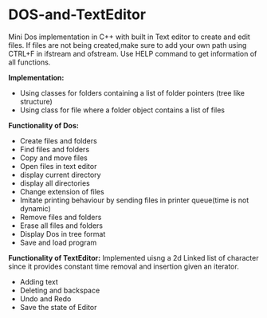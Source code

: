 # DOS-and-TextEditor
Mini Dos implementation in C++ with built in Text editor to create and edit files.
If files are not being created,make sure to add your own path using CTRL+F in ifstream and ofstream.
Use HELP command to get information of all functions.

**Implementation:**
- Using classes for folders containing a list of folder pointers (tree like structure)
- Using class for file where a folder object contains a list of files

**Functionality of Dos:**
- Create files and folders
- Find files and folders
- Copy and move files
- Open files in text editor
- display current directory
- display all directories
- Change extension of files
- Imitate printing behaviour by sending files in printer queue(time is not dynamic)
- Remove files and folders
- Erase all files and folders
- Display Dos in tree format
- Save and load program

**Functionality of TextEditor:**
Implemented uisng a 2d Linked list of character since it provides constant time removal and insertion given an iterator.
- Adding text
- Deleting and backspace
- Undo and Redo
- Save the state of Editor
